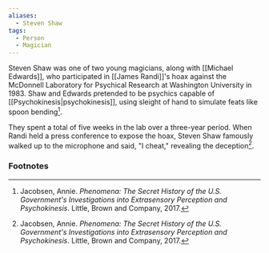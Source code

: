 ```yaml
---
aliases:
  - Steven Shaw
tags:
  - Person
  - Magician
---
```

Steven Shaw was one of two young magicians, along with [[Michael Edwards]], who participated in [[James Randi]]'s hoax against the McDonnell Laboratory for Psychical Research at Washington University in 1983. Shaw and Edwards pretended to be psychics capable of [[Psychokinesis|psychokinesis]], using sleight of hand to simulate feats like spoon bending[^1].

They spent a total of five weeks in the lab over a three-year period. When Randi held a press conference to expose the hoax, Steven Shaw famously walked up to the microphone and said, "I cheat," revealing the deception[^1].

### Footnotes
[^1]: Jacobsen, Annie. *Phenomena: The Secret History of the U.S. Government's Investigations into Extrasensory Perception and Psychokinesis*. Little, Brown and Company, 2017.
